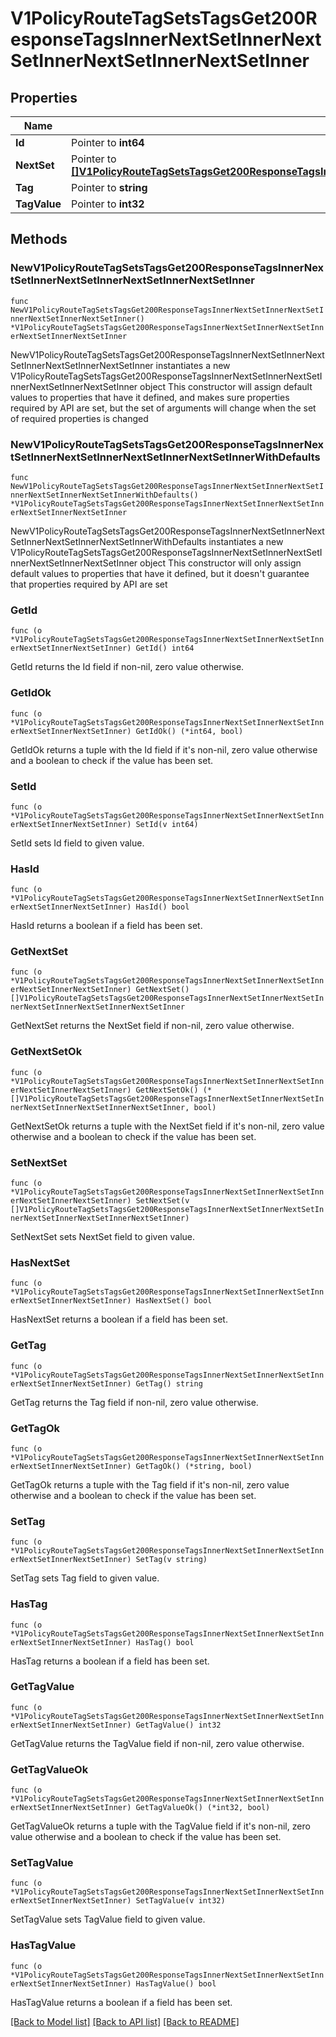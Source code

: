 # V1PolicyRouteTagSetsTagsGet200ResponseTagsInnerNextSetInnerNextSetInnerNextSetInnerNextSetInner

## Properties

Name | Type | Description | Notes
------------ | ------------- | ------------- | -------------
**Id** | Pointer to **int64** |  | [optional] 
**NextSet** | Pointer to [**[]V1PolicyRouteTagSetsTagsGet200ResponseTagsInnerNextSetInnerNextSetInnerNextSetInnerNextSetInnerNextSetInner**](V1PolicyRouteTagSetsTagsGet200ResponseTagsInnerNextSetInnerNextSetInnerNextSetInnerNextSetInnerNextSetInner.md) |  | [optional] 
**Tag** | Pointer to **string** |  | [optional] 
**TagValue** | Pointer to **int32** |  | [optional] 

## Methods

### NewV1PolicyRouteTagSetsTagsGet200ResponseTagsInnerNextSetInnerNextSetInnerNextSetInnerNextSetInner

`func NewV1PolicyRouteTagSetsTagsGet200ResponseTagsInnerNextSetInnerNextSetInnerNextSetInnerNextSetInner() *V1PolicyRouteTagSetsTagsGet200ResponseTagsInnerNextSetInnerNextSetInnerNextSetInnerNextSetInner`

NewV1PolicyRouteTagSetsTagsGet200ResponseTagsInnerNextSetInnerNextSetInnerNextSetInnerNextSetInner instantiates a new V1PolicyRouteTagSetsTagsGet200ResponseTagsInnerNextSetInnerNextSetInnerNextSetInnerNextSetInner object
This constructor will assign default values to properties that have it defined,
and makes sure properties required by API are set, but the set of arguments
will change when the set of required properties is changed

### NewV1PolicyRouteTagSetsTagsGet200ResponseTagsInnerNextSetInnerNextSetInnerNextSetInnerNextSetInnerWithDefaults

`func NewV1PolicyRouteTagSetsTagsGet200ResponseTagsInnerNextSetInnerNextSetInnerNextSetInnerNextSetInnerWithDefaults() *V1PolicyRouteTagSetsTagsGet200ResponseTagsInnerNextSetInnerNextSetInnerNextSetInnerNextSetInner`

NewV1PolicyRouteTagSetsTagsGet200ResponseTagsInnerNextSetInnerNextSetInnerNextSetInnerNextSetInnerWithDefaults instantiates a new V1PolicyRouteTagSetsTagsGet200ResponseTagsInnerNextSetInnerNextSetInnerNextSetInnerNextSetInner object
This constructor will only assign default values to properties that have it defined,
but it doesn't guarantee that properties required by API are set

### GetId

`func (o *V1PolicyRouteTagSetsTagsGet200ResponseTagsInnerNextSetInnerNextSetInnerNextSetInnerNextSetInner) GetId() int64`

GetId returns the Id field if non-nil, zero value otherwise.

### GetIdOk

`func (o *V1PolicyRouteTagSetsTagsGet200ResponseTagsInnerNextSetInnerNextSetInnerNextSetInnerNextSetInner) GetIdOk() (*int64, bool)`

GetIdOk returns a tuple with the Id field if it's non-nil, zero value otherwise
and a boolean to check if the value has been set.

### SetId

`func (o *V1PolicyRouteTagSetsTagsGet200ResponseTagsInnerNextSetInnerNextSetInnerNextSetInnerNextSetInner) SetId(v int64)`

SetId sets Id field to given value.

### HasId

`func (o *V1PolicyRouteTagSetsTagsGet200ResponseTagsInnerNextSetInnerNextSetInnerNextSetInnerNextSetInner) HasId() bool`

HasId returns a boolean if a field has been set.

### GetNextSet

`func (o *V1PolicyRouteTagSetsTagsGet200ResponseTagsInnerNextSetInnerNextSetInnerNextSetInnerNextSetInner) GetNextSet() []V1PolicyRouteTagSetsTagsGet200ResponseTagsInnerNextSetInnerNextSetInnerNextSetInnerNextSetInnerNextSetInner`

GetNextSet returns the NextSet field if non-nil, zero value otherwise.

### GetNextSetOk

`func (o *V1PolicyRouteTagSetsTagsGet200ResponseTagsInnerNextSetInnerNextSetInnerNextSetInnerNextSetInner) GetNextSetOk() (*[]V1PolicyRouteTagSetsTagsGet200ResponseTagsInnerNextSetInnerNextSetInnerNextSetInnerNextSetInnerNextSetInner, bool)`

GetNextSetOk returns a tuple with the NextSet field if it's non-nil, zero value otherwise
and a boolean to check if the value has been set.

### SetNextSet

`func (o *V1PolicyRouteTagSetsTagsGet200ResponseTagsInnerNextSetInnerNextSetInnerNextSetInnerNextSetInner) SetNextSet(v []V1PolicyRouteTagSetsTagsGet200ResponseTagsInnerNextSetInnerNextSetInnerNextSetInnerNextSetInnerNextSetInner)`

SetNextSet sets NextSet field to given value.

### HasNextSet

`func (o *V1PolicyRouteTagSetsTagsGet200ResponseTagsInnerNextSetInnerNextSetInnerNextSetInnerNextSetInner) HasNextSet() bool`

HasNextSet returns a boolean if a field has been set.

### GetTag

`func (o *V1PolicyRouteTagSetsTagsGet200ResponseTagsInnerNextSetInnerNextSetInnerNextSetInnerNextSetInner) GetTag() string`

GetTag returns the Tag field if non-nil, zero value otherwise.

### GetTagOk

`func (o *V1PolicyRouteTagSetsTagsGet200ResponseTagsInnerNextSetInnerNextSetInnerNextSetInnerNextSetInner) GetTagOk() (*string, bool)`

GetTagOk returns a tuple with the Tag field if it's non-nil, zero value otherwise
and a boolean to check if the value has been set.

### SetTag

`func (o *V1PolicyRouteTagSetsTagsGet200ResponseTagsInnerNextSetInnerNextSetInnerNextSetInnerNextSetInner) SetTag(v string)`

SetTag sets Tag field to given value.

### HasTag

`func (o *V1PolicyRouteTagSetsTagsGet200ResponseTagsInnerNextSetInnerNextSetInnerNextSetInnerNextSetInner) HasTag() bool`

HasTag returns a boolean if a field has been set.

### GetTagValue

`func (o *V1PolicyRouteTagSetsTagsGet200ResponseTagsInnerNextSetInnerNextSetInnerNextSetInnerNextSetInner) GetTagValue() int32`

GetTagValue returns the TagValue field if non-nil, zero value otherwise.

### GetTagValueOk

`func (o *V1PolicyRouteTagSetsTagsGet200ResponseTagsInnerNextSetInnerNextSetInnerNextSetInnerNextSetInner) GetTagValueOk() (*int32, bool)`

GetTagValueOk returns a tuple with the TagValue field if it's non-nil, zero value otherwise
and a boolean to check if the value has been set.

### SetTagValue

`func (o *V1PolicyRouteTagSetsTagsGet200ResponseTagsInnerNextSetInnerNextSetInnerNextSetInnerNextSetInner) SetTagValue(v int32)`

SetTagValue sets TagValue field to given value.

### HasTagValue

`func (o *V1PolicyRouteTagSetsTagsGet200ResponseTagsInnerNextSetInnerNextSetInnerNextSetInnerNextSetInner) HasTagValue() bool`

HasTagValue returns a boolean if a field has been set.


[[Back to Model list]](../README.md#documentation-for-models) [[Back to API list]](../README.md#documentation-for-api-endpoints) [[Back to README]](../README.md)


